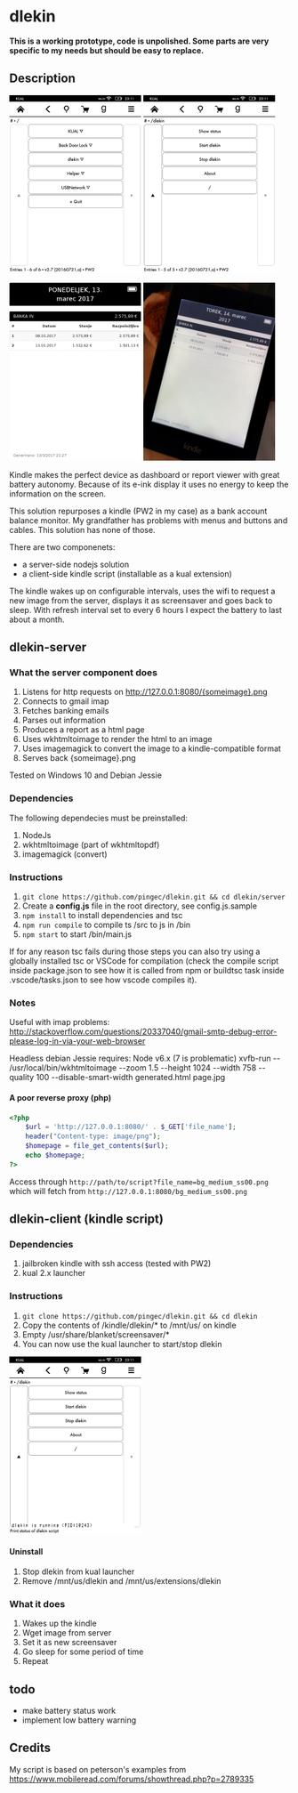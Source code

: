 # dlekin

**This is a working prototype, code is unpolished. Some parts are very specific to my needs but should be easy to replace.**

## Description

[![Screenshot 2](https://raw.githubusercontent.com/pingec/dlekin/master/demo/screenshot_2017_03_13T23_11_49+0100_320.png)](https://raw.githubusercontent.com/pingec/dlekin/master/demo/screenshot_2017_03_13T23_11_49+0100.png)
[![Screenshot 1](https://raw.githubusercontent.com/pingec/dlekin/master/demo/screenshot_2017_03_13T23_11_43+0100_320.png)](https://raw.githubusercontent.com/pingec/dlekin/master/demo/screenshot_2017_03_13T23_11_43+0100.png)

[![Screenshot 3](https://raw.githubusercontent.com/pingec/dlekin/master/demo/screenshot_2017_03_13T21_37_23+0100_320.png)](https://raw.githubusercontent.com/pingec/dlekin/master/demo/screenshot_2017_03_13T21_37_23+0100.png)
[![Photo of kindle with dlekin running](https://raw.githubusercontent.com/pingec/dlekin/master/demo/IMG_20170314_005141_320.jpg)](https://raw.githubusercontent.com/pingec/dlekin/master/demo/IMG_20170314_005141.jpg)



Kindle makes the perfect device as dashboard or report viewer with great battery autonomy. Because of its e-ink display it uses no energy to keep the information on the screen.

This solution repurposes a kindle (PW2 in my case) as a bank account balance monitor. My grandfather has problems with menus and buttons and cables. This solution has none of those.

There are two componenets:
* a server-side nodejs solution 
* a client-side kindle script (installable as a kual extension)

The kindle wakes up on configurable intervals, uses the wifi to request a new image from the server, displays it as screensaver and goes back to sleep. With refresh interval set to every 6 hours I expect the battery to last about a month.

## dlekin-server

### What the server component does
1. Listens for http requests on http://127.0.0.1:8080/{someimage}.png
1. Connects to gmail imap
1. Fetches banking emails
1. Parses out information
1. Produces a report as a html page
1. Uses wkhtmltoimage to render the html to an image
1. Uses imagemagick to convert the image to a kindle-compatible format
1. Serves back {someimage}.png


Tested on Windows 10 and Debian Jessie

### Dependencies
The following dependecies must be preinstalled:

1. NodeJs
1. wkhtmltoimage (part of wkhtmltopdf) 
1. imagemagick (convert)

### Instructions
1. ```git clone https://github.com/pingec/dlekin.git && cd dlekin/server```
1. Create a **config.js** file in the root directory, see config.js.sample
1. ```npm install``` to install dependencies and tsc
1. ```npm run compile``` to compile ts /src to js in /bin
1. ```npm start``` to start /bin/main.js

If for any reason tsc fails during those steps you can also try using a globally installed tsc or VSCode for compilation (check the compile script inside package.json to see how it is called from npm or buildtsc task inside .vscode/tasks.json to see how vscode compiles it).

### Notes

Useful with imap problems: http://stackoverflow.com/questions/20337040/gmail-smtp-debug-error-please-log-in-via-your-web-browser

Headless debian Jessie requires:
Node v6.x (7 is problematic)
xvfb-run -- /usr/local/bin/wkhtmltoimage --zoom 1.5 --height 1024 --width 758 --quality 100 --disable-smart-width generated.html page.jpg

#### A poor reverse proxy (php)

```php
<?php
    $url = 'http://127.0.0.1:8080/' . $_GET['file_name'];
    header("Content-type: image/png");
    $homepage = file_get_contents($url);
    echo $homepage;
?>
```

Access through ```http://path/to/script?file_name=bg_medium_ss00.png``` which will fetch from ```http://127.0.0.1:8080/bg_medium_ss00.png```

## dlekin-client (kindle script)

### Dependencies
1. jailbroken kindle with ssh access (tested with PW2)
1. kual 2.x launcher

### Instructions
1. ```git clone https://github.com/pingec/dlekin.git && cd dlekin```
1. Copy the contents of /kindle/dlekin/* to /mnt/us/ on kindle
1. Empty /usr/share/blanket/screensaver/*
1. You can now use the kual launcher to start/stop dlekin

[![dlekin kual menu](https://raw.githubusercontent.com/pingec/dlekin/master/demo/screenshot_2017_03_13T23_11_57+0100_320.png)](https://raw.githubusercontent.com/pingec/dlekin/master/demo/screenshot_2017_03_13T23_11_57+0100.png)

#### Uninstall
1. Stop dlekin from kual launcher
1. Remove /mnt/us/dlekin and /mnt/us/extensions/dlekin

### What it does

1. Wakes up the kindle
1. Wget image from server
1. Set it as new screensaver
1. Go sleep for some period of time
1. Repeat

## todo
- make battery status work
- implement low battery warning

## Credits
My script is based on peterson's examples from https://www.mobileread.com/forums/showthread.php?p=2789335